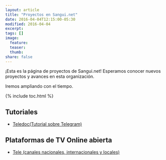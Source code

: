 ```yaml
---
layout: article
title: "Proyectos en Sangui.net"
date: 2016-04-04T12:15:00-05:30
modified: 2016-04-04
excerpt:
tags: []
image:
  feature:
  teaser:
  thumb:
share: false
---
```


¡Esta es la página de proyectos de Sangui.net! Esperamos conocer nuevos proyectos y avances en esta organización.

Iremos ampliando con el tiempo.

{% include toc.html %}

## Tutoriales

* <a href="{{ site.url }}/teledoc/"> Teledoc(Tutorial sobre Telegram)</a>

## Plataformas de TV Online abierta

* <a href="{{ site.url }}/tele/"> Tele (canales nacionales, internacionales y locales)</a>
